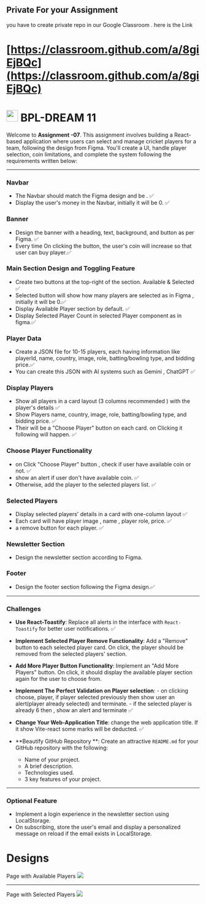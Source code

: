 ## Private For your Assignment

you have to create private repo in our Google Classroom . here is the Link

# [https://classroom.github.com/a/8giEjBQc](https://classroom.github.com/a/8giEjBQc)

# <img width="30px" src="assets/logo.png"/> BPL-DREAM 11

Welcome to **Assignment -07**. This assignment involves building a React-based application where users can select and manage cricket players for a team, following the design from Figma. You'll create a UI, handle player selection, coin limitations, and complete the system following the requirements written below:

---

### Navbar

- The Navbar should match the Figma design and be . ✅
- Display the user's money in the Navbar, initially it will be 0. ✅

### Banner

- Design the banner with a heading, text, background, and button as per Figma. ✅
- Every time On clicking the button, the user's coin will increase so that user can buy player.✅

### Main Section Design and Toggling Feature

- Create two buttons at the top-right of the section. Available & Selected ✅
- Selected button will show how many players are selected as in Figma , initially it will be 0.✅
- Display Available Player section by default. ✅
- Display Selected Player Count in selected Player component as in figma.✅

### Player Data

- Create a JSON file for 10-15 players, each having information like playerId, name, country, image, role, batting/bowling type, and bidding price.✅
- You can create this JSON with AI systems such as Gemini , ChatGPT ✅

### Display Players

- Show all players in a card layout (3 columns recommended ) with the player's details ✅
- Show Players name, country, image, role, batting/bowling type, and bidding price. ✅
- Their will be a "Choose Player" button on each card. on Clicking it following will happen. ✅

### Choose Player Functionality

- on Click "Choose Player" button , check if user have available coin or not. ✅
- show an alert if user don't have available coin. ✅
- Otherwise, add the player to the selected players list. ✅

### Selected Players

- Display selected players' details in a card with one-column layout ✅
- Each card will have player image , name , player role, price. ✅
- a remove button for each player. ✅

### Newsletter Section

- Design the newsletter section according to Figma.

### Footer

- Design the footer section following the Figma design.✅

---

### Challenges

- **Use React-Toastify**:
  Replace all alerts in the interface with `React-Toastify` for better user notifications. ✅

- **Implement Selected Player Remove Functionality**:
  Add a "Remove" button to each selected player card. On click, the player should be removed from the selected players' section.

- **Add More Player Button Functionality**:
  Implement an "Add More Players" button. On click, it should display the available player section again for the user to choose from.

- **Implement The Perfect Validation on Player selection**: - on clicking choose, player, if player selected previously then show user an alert(player already selected) and terminate. - if the selected player is already 6 then , show an alert and terminate ✅
- **Change Your Web-Application Title**:
  change the web application title. If it show Vite-react some marks will be deducted. ✅

- **Beautify GitHub Repository **:
  Create an attractive `README.md` for your GitHub repository with the following:
  - Name of your project.
  - A brief description.
  - Technologies used.
  - 3 key features of your project.

---

### Optional Feature

- Implement a login experience in the newsletter section using LocalStorage.
- On subscribing, store the user's email and display a personalized message on reload if the email exists in LocalStorage.

# Designs

Page with Available Players
<img src="application-design/main.jpg"/>

<hr/>
Page with Selected Players
<img src="application-design/main-2.jpg"/>
